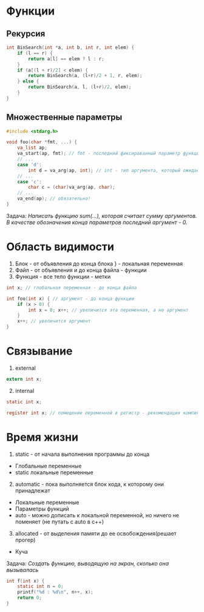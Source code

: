 # Функции
## Рекурсия
```c
int BinSearch(int *a, int b, int r, int elem) {
    if (l == r) {
        return a[l] == elem ? l : r;
    }
    if (a[(l + r)/2] < elem) {
        return BinSearch(a, (l+r)/2 + 1, r, elem);
    } else {
        return BinSearch(a, l, (l+r)/2, elem);
    }
}
```

## Множественные параметры
```c
#include <stdarg.h>

void foo(char *fmt, ...) {
    va_list ap;
    va_start(ap, fmt); // fmt - последний фиксированный параметр функции
    // ...
    case 'd':
        int d = va_arg(ap, int); // int - тип аргумента, который ожидается
    // ...
    case 'c':
        char c = (char)va_arg(ap, char);
    // ...
    va_end(ap); // обязательно!
}
```
Задача: *Написать функцию sum(...), которая считает сумму аргументов. В качестве обозначения конца параметров последний аргумент - 0.*

# Область видимости
1) Блок - от объявления до конца блока } - локальная переменная
2) Файл - от объявления и до конца файла - функции
3) Функция - все тело функции - метки

```c
int x; // глобальная переменная - до конца файла

int foo(int x) { // аргумент - до конца функции
    if (x > 0) {
        int x = 0; x++; // увеличится эта переменная, а не аргумент
    }
    x++; // увеличится аргумент
}
```

# Связывание
1) external
```c
extern int x;
```
2) internal
```c
static int x;
```

```c
register int x; // помещение переменной в регистр - рекомендация компилятору
```

# Время жизни
1) static - от начала выполнения программы до конца
- Глобальные переменные
- static локальные переменные
2) automatic - пока выполняется блок кода, к которому они принадлежат
- Локальные переменные
- Параметры функций
- auto -  можно дописать к локальной переменной, но ничего не поменяет (не путать с auto в c++)
3) allocated - от выделения памяти до ее освобождения(решает прогер)
- Куча

Задача: *Создать функцию, выводящую на экран, сколько она вызывалась*
```c
int f(int x) {
    static int n = 0;
    printf("%d : %d\n", n++, x);
    return 0;
}
```
